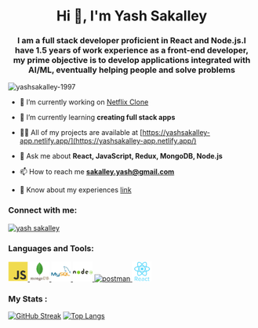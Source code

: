 <h1 align="center">Hi 👋, I'm Yash Sakalley</h1>
<h3 align="center">I am a full stack developer proficient in React and Node.js.I have 1.5 years of work experience as a front-end developer, my prime objective is to develop applications integrated with AI/ML, eventually helping people and solve problems</h3>

<p align="left"> <img src="https://komarev.com/ghpvc/?username=yashsakalley-1997&label=Profile%20views&color=0e75b6&style=flat" alt="yashsakalley-1997" /> </p>

- 🔭 I’m currently working on [Netflix Clone](https://github.com/yashsakalley-1997/netflix-clone)

- 🌱 I’m currently learning **creating full stack apps**

- 👨‍💻 All of my projects are available at [https://yashsakalley-app.netlify.app/](https://yashsakalley-app.netlify.app/)

- 💬 Ask me about **React, JavaScript, Redux, MongoDB, Node.js**

- 📫 How to reach me **sakalley.yash@gmail.com**

- 📄 Know about my experiences [link](https://drive.google.com/file/d/1WvH1Q5qu6t_ZCRke3_lAKBoLNizIJSV2/view?usp=drive_link)

<h3 align="left">Connect with me:</h3>
<p align="left">
<a href="https://www.linkedin.com/in/yash-sakalley-9b8b58137/" target="blank"><img align="center" src="https://raw.githubusercontent.com/rahuldkjain/github-profile-readme-generator/master/src/images/icons/Social/linked-in-alt.svg" alt="yash sakalley" height="30" width="40" /></a>
</p>

<h3 align="left">Languages and Tools:</h3>
<p align="left"> <a href="https://developer.mozilla.org/en-US/docs/Web/JavaScript" target="_blank" rel="noreferrer"> <img src="https://raw.githubusercontent.com/devicons/devicon/master/icons/javascript/javascript-original.svg" alt="javascript" width="40" height="40"/> </a> <a href="https://www.mongodb.com/" target="_blank" rel="noreferrer"> <img src="https://raw.githubusercontent.com/devicons/devicon/master/icons/mongodb/mongodb-original-wordmark.svg" alt="mongodb" width="40" height="40"/> </a> <a href="https://www.mysql.com/" target="_blank" rel="noreferrer"> <img src="https://raw.githubusercontent.com/devicons/devicon/master/icons/mysql/mysql-original-wordmark.svg" alt="mysql" width="40" height="40"/> </a> <a href="https://nodejs.org" target="_blank" rel="noreferrer"> <img src="https://raw.githubusercontent.com/devicons/devicon/master/icons/nodejs/nodejs-original-wordmark.svg" alt="nodejs" width="40" height="40"/> </a> <a href="https://postman.com" target="_blank" rel="noreferrer"> <img src="https://www.vectorlogo.zone/logos/getpostman/getpostman-icon.svg" alt="postman" width="40" height="40"/> </a> <a href="https://reactjs.org/" target="_blank" rel="noreferrer"> <img src="https://raw.githubusercontent.com/devicons/devicon/master/icons/react/react-original-wordmark.svg" alt="react" width="40" height="40"/> </a> </p>


### My Stats :
[![GitHub Streak](https://github-readme-streak-stats.herokuapp.com?user=yashsakalley-1997&theme=dark)](https://git.io/streak-stats)
[![Top Langs](https://github-readme-stats.vercel.app/api/top-langs/?username=yashsakalley-1997&layout=compact&theme=vision-friendly-dark)](https://github.com/anuraghazra/github-readme-stats)
